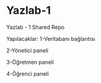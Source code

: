 # Yazlab-1
Yazlab - 1 Shared Repo

Yapılacaklar:
1-Veritabanı bağlantısı

2-Yönetici paneli

3-Öğretmen paneli

4-Öğrenci paneli
